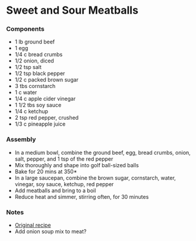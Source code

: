 # Sweet and Sour Meatballs

### Components

* 1 lb ground beef
* 1 egg
* 1/4 c bread crumbs
* 1/2 onion, diced
* 1/2 tsp salt
* 1/2 tsp black pepper
* 1/2 c packed brown sugar
* 3 tbs cornstarch
* 1 c water
* 1/4 c apple cider vinegar
* 1 1/2 tbs soy sauce
* 1/4 c ketchup
* 2 tsp red pepper, crushed
* 1/3 c pineapple juice

### Assembly
* In a medium bowl, combine the ground beef, egg, bread crumbs, onion, salt, pepper, and 1 tsp of the red pepper
* Mix thoroughly and shape into golf ball-sized balls
* Bake for 20 mins at 350*
* In a large saucepan, combine the brown sugar, cornstarch, water, vinegar, soy sauce, ketchup, red pepper
* Add meatballs and bring to a boil
* Reduce heat and simmer, stirring often, for 30 minutes

### Notes
- [Original recipe](https://www.allrecipes.com/recipe/26673/the-best-sweet-and-sour-meatballs/)
- Add onion soup mix to meat?
